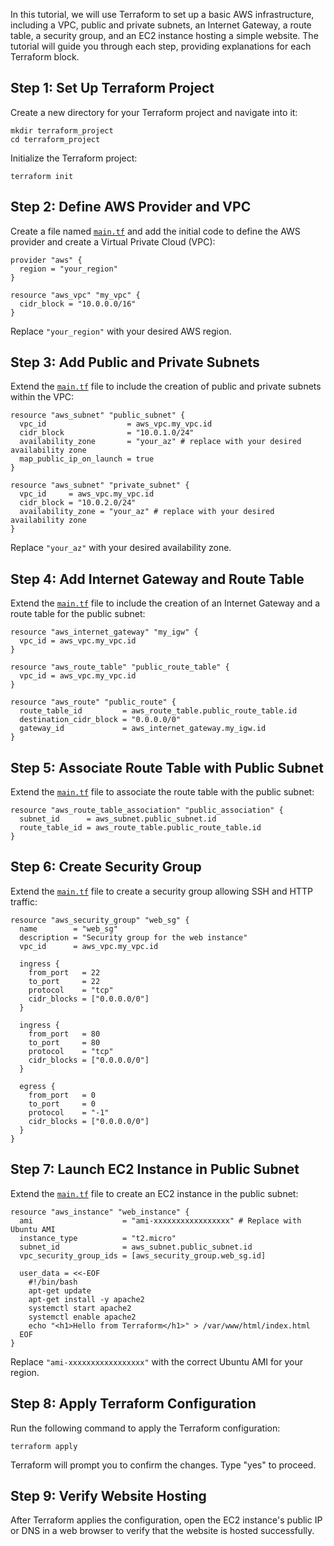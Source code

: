 In this tutorial, we will use Terraform to set up a basic AWS infrastructure, including a VPC, public and private subnets, an Internet Gateway, a route table, a security group, and an EC2 instance hosting a simple website. The tutorial will guide you through each step, providing explanations for each Terraform block.

[](https://arjunmenon.hashnode.dev/day-66-terraform-hands-on-project#heading-prerequisites "Permalink")
-------------------------------------------------------------------------------------------------------

Step 1: Set Up Terraform Project
--------------------------------

Create a new directory for your Terraform project and navigate into it:

```
mkdir terraform_project
cd terraform_project

```

Initialize the Terraform project:

```
terraform init

```

[](https://arjunmenon.hashnode.dev/day-66-terraform-hands-on-project#heading-step-2-define-aws-provider-and-vpc "Permalink")
----------------------------------------------------------------------------------------------------------------------------

Step 2: Define AWS Provider and VPC
-----------------------------------

Create a file named [`main.tf`](http://main.tf) and add the initial code to define the AWS provider and create a Virtual Private Cloud (VPC):

```
provider "aws" {
  region = "your_region"
}

resource "aws_vpc" "my_vpc" {
  cidr_block = "10.0.0.0/16"
}

```

Replace `"your_region"` with your desired AWS region.

[](https://arjunmenon.hashnode.dev/day-66-terraform-hands-on-project#heading-step-3-add-public-and-private-subnets "Permalink")
-------------------------------------------------------------------------------------------------------------------------------

Step 3: Add Public and Private Subnets
--------------------------------------

Extend the [`main.tf`](http://main.tf) file to include the creation of public and private subnets within the VPC:

```
resource "aws_subnet" "public_subnet" {
  vpc_id                  = aws_vpc.my_vpc.id
  cidr_block              = "10.0.1.0/24"
  availability_zone       = "your_az" # replace with your desired availability zone
  map_public_ip_on_launch = true
}

resource "aws_subnet" "private_subnet" {
  vpc_id     = aws_vpc.my_vpc.id
  cidr_block = "10.0.2.0/24"
  availability_zone = "your_az" # replace with your desired availability zone
}

```

Replace `"your_az"` with your desired availability zone.

[](https://arjunmenon.hashnode.dev/day-66-terraform-hands-on-project#heading-step-4-add-internet-gateway-and-route-table "Permalink")
-------------------------------------------------------------------------------------------------------------------------------------

Step 4: Add Internet Gateway and Route Table
--------------------------------------------

Extend the [`main.tf`](http://main.tf) file to include the creation of an Internet Gateway and a route table for the public subnet:

```
resource "aws_internet_gateway" "my_igw" {
  vpc_id = aws_vpc.my_vpc.id
}

resource "aws_route_table" "public_route_table" {
  vpc_id = aws_vpc.my_vpc.id
}

resource "aws_route" "public_route" {
  route_table_id         = aws_route_table.public_route_table.id
  destination_cidr_block = "0.0.0.0/0"
  gateway_id             = aws_internet_gateway.my_igw.id
}

```

[](https://arjunmenon.hashnode.dev/day-66-terraform-hands-on-project#heading-step-5-associate-route-table-with-public-subnet "Permalink")
-----------------------------------------------------------------------------------------------------------------------------------------

Step 5: Associate Route Table with Public Subnet
------------------------------------------------

Extend the [`main.tf`](http://main.tf) file to associate the route table with the public subnet:

```
resource "aws_route_table_association" "public_association" {
  subnet_id      = aws_subnet.public_subnet.id
  route_table_id = aws_route_table.public_route_table.id
}

```

[](https://arjunmenon.hashnode.dev/day-66-terraform-hands-on-project#heading-step-6-create-security-group "Permalink")
----------------------------------------------------------------------------------------------------------------------

Step 6: Create Security Group
-----------------------------

Extend the [`main.tf`](http://main.tf) file to create a security group allowing SSH and HTTP traffic:

```
resource "aws_security_group" "web_sg" {
  name        = "web_sg"
  description = "Security group for the web instance"
  vpc_id      = aws_vpc.my_vpc.id

  ingress {
    from_port   = 22
    to_port     = 22
    protocol    = "tcp"
    cidr_blocks = ["0.0.0.0/0"]
  }

  ingress {
    from_port   = 80
    to_port     = 80
    protocol    = "tcp"
    cidr_blocks = ["0.0.0.0/0"]
  }

  egress {
    from_port   = 0
    to_port     = 0
    protocol    = "-1"
    cidr_blocks = ["0.0.0.0/0"]
  }
}

```

[](https://arjunmenon.hashnode.dev/day-66-terraform-hands-on-project#heading-step-7-launch-ec2-instance-in-public-subnet "Permalink")
-------------------------------------------------------------------------------------------------------------------------------------

Step 7: Launch EC2 Instance in Public Subnet
--------------------------------------------

Extend the [`main.tf`](http://main.tf) file to create an EC2 instance in the public subnet:

```
resource "aws_instance" "web_instance" {
  ami                    = "ami-xxxxxxxxxxxxxxxxx" # Replace with Ubuntu AMI
  instance_type          = "t2.micro"
  subnet_id              = aws_subnet.public_subnet.id
  vpc_security_group_ids = [aws_security_group.web_sg.id]

  user_data = <<-EOF
    #!/bin/bash
    apt-get update
    apt-get install -y apache2
    systemctl start apache2
    systemctl enable apache2
    echo "<h1>Hello from Terraform</h1>" > /var/www/html/index.html
  EOF
}

```

Replace `"ami-xxxxxxxxxxxxxxxxx"` with the correct Ubuntu AMI for your region.

[](https://arjunmenon.hashnode.dev/day-66-terraform-hands-on-project#heading-step-8-apply-terraform-configuration "Permalink")
------------------------------------------------------------------------------------------------------------------------------

Step 8: Apply Terraform Configuration
-------------------------------------

Run the following command to apply the Terraform configuration:

```
terraform apply

```

Terraform will prompt you to confirm the changes. Type "yes" to proceed.

[](https://arjunmenon.hashnode.dev/day-66-terraform-hands-on-project#heading-step-9-verify-website-hosting "Permalink")
-----------------------------------------------------------------------------------------------------------------------

Step 9: Verify Website Hosting
------------------------------

After Terraform applies the configuration, open the EC2 instance's public IP or DNS in a web browser to verify that the website is hosted successfully.
